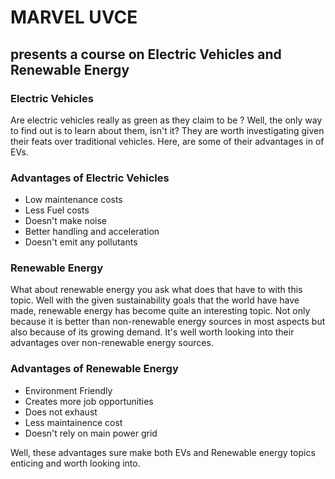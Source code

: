 # MARVEL UVCE
## presents a course on Electric Vehicles and Renewable Energy

### Electric Vehicles

Are electric vehicles really as green as they claim to be ? Well, the only way to find out is to learn about them, isn't it? They are worth investigating given their feats over traditional vehicles. Here, are some of their advantages in of EVs.

### Advantages of Electric Vehicles 
- Low maintenance costs
- Less Fuel costs
- Doesn't make noise
- Better handling and  acceleration 
- Doesn't emit any pollutants

### Renewable Energy

What about renewable energy you ask what does that have to with this topic. Well with the given sustainability goals that the world have have made, renewable energy has become quite an interesting topic. Not only because it is better than non-renewable energy sources in most aspects but also because of its growing demand. It's well worth looking into their advantages over non-renewable energy sources.


### Advantages of Renewable Energy
- Environment Friendly
- Creates more job opportunities
- Does not exhaust 
- Less maintainence cost
- Doesn't rely on main power grid

Well, these advantages sure make both EVs and Renewable energy topics enticing and worth looking into.
 

